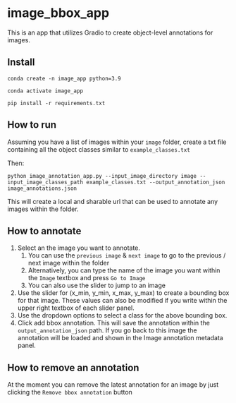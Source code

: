 # image_bbox_app

This is an app that utilizes Gradio to create object-level annotations for images.

## Install
`conda create -n image_app python=3.9`

`conda activate image_app`

`pip install -r requirements.txt`


## How to run
Assuming you have a list of images within your `image` folder, create a txt file containing all the object classes similar to `example_classes.txt`

Then:

`python image_annotation_app.py --input_image_directory image --input_image_classes_path example_classes.txt --output_annotation_json image_annotations.json`

This will create a local and sharable url that can be used to annotate any images within the folder.

## How to annotate

1. Select an the image you want to annotate.
   1. You can use the `previous image` & `next image` to go to the previous / next image within the folder
   2. Alternatively, you can type the name of the image you want within the `Image` textbox and press `Go to Image`
   3. You can also use the slider to jump to an image
2. Use the slider for (x_min, y_min, x_max, y_max) to create a bounding box for that image. These values can also be modified if you write within the upper right textbox of each slider panel.
3. Use the dropdown options to select a class for the above bounding box.
4. Click add bbox annotation. This will save the annotation within the `output_annotation_json` path. If you go back to this image the annotation will be loaded and shown in the Image annotation metadata panel.


## How to remove an annotation
At the moment you can remove the latest annotation for an image by just clicking the `Remove bbox annotation` button
